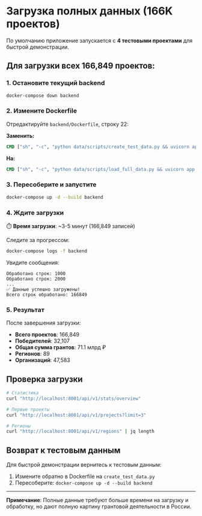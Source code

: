 # Загрузка полных данных (166K проектов)

По умолчанию приложение запускается с **4 тестовыми проектами** для быстрой демонстрации.

## Для загрузки всех 166,849 проектов:

### 1. Остановите текущий backend
```bash
docker-compose down backend
```

### 2. Измените Dockerfile
Отредактируйте `backend/Dockerfile`, строку 22:

**Заменить:**
```dockerfile
CMD ["sh", "-c", "python data/scripts/create_test_data.py && uvicorn app.main:app --host 0.0.0.0 --port 8000"]
```

**На:**
```dockerfile
CMD ["sh", "-c", "python data/scripts/load_full_data.py && uvicorn app.main:app --host 0.0.0.0 --port 8000"]
```

### 3. Пересоберите и запустите
```bash
docker-compose up -d --build backend
```

### 4. Ждите загрузки
⏱️ **Время загрузки**: ~3-5 минут (166,849 записей)

Следите за прогрессом:
```bash
docker-compose logs -f backend
```

Увидите сообщения:
```
Обработано строк: 1000
Обработано строк: 2000
...
✅ Данные успешно загружены!
Всего строк обработано: 166849
```

### 5. Результат
После завершения загрузки:
- **Всего проектов**: 166,849
- **Победителей**: 32,107  
- **Общая сумма грантов**: 71.1 млрд ₽
- **Регионов**: 89
- **Организаций**: 47,583

## Проверка загрузки
```bash
# Статистика
curl "http://localhost:8001/api/v1/stats/overview"

# Первые проекты
curl "http://localhost:8001/api/v1/projects?limit=3"

# Регионы
curl "http://localhost:8001/api/v1/regions" | jq length
```

## Возврат к тестовым данным
Для быстрой демонстрации вернитесь к тестовым данным:
1. Измените обратно в Dockerfile на `create_test_data.py`
2. Пересоберите: `docker-compose up -d --build backend`

---
**Примечание**: Полные данные требуют больше времени на загрузку и обработку, но дают полную картину грантовой деятельности в России.


